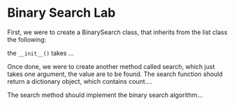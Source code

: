 # Binary Search Lab

First, we were to create a BinarySearch class, that inherits from the list class the following:

the `__init__()` takes ...

Once done, we were to create another method called search, which just takes one argument, the value are to be found. The search function should return a dictionary object, which contains count....

The search method should implement the binary search algorithm...